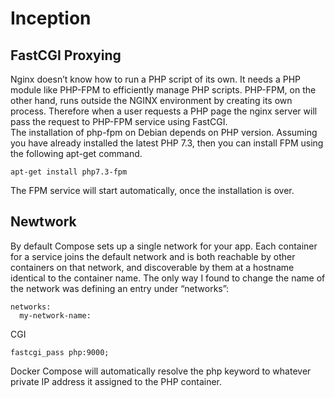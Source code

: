 # Inception
<!--
This project consists of several virtualized Docker images

# SORRY, THE BELOW ARE JUST NOTES

Service: A container for an application that can actually include several container instances running the same image
1. The containers are built from the penultimate stable version of Debian Buster

Gotta create containers for three services:
  - nginx - web server
  - mariadb - database management system
  - wordpress - content management system
  

Below is an example of the expected result:<br>

<img src="https://user-images.githubusercontent.com/83188617/154948111-0615a5d3-e90c-4dad-ab75-12c0642994f6.png" width="500">
Multi-Container Deployment of WordPress using Docker
-->

## FastCGI Proxying
Nginx doesn’t know how to run a PHP script of its own. It needs a PHP module like PHP-FPM to efficiently manage PHP scripts. PHP-FPM, on the other hand, runs outside the NGINX environment by creating its own process. Therefore when a user requests a PHP page the nginx server will pass the request to PHP-FPM service using FastCGI.</br>
The installation of php-fpm on Debian depends on PHP version. Assuming you have already installed the latest PHP 7.3, then you can install FPM using the following apt-get command.</br>
```
apt-get install php7.3-fpm
```
The FPM service will start automatically, once the installation is over.

## Newtwork
By default Compose sets up a single network for your app. Each container for a service joins the default network and is both reachable by other containers on that network, and discoverable by them at a hostname identical to the container name.
The only way I found to change the name of the network was defining an entry under “networks”:
```
networks:
  my-network-name:
```

CGI
```
fastcgi_pass php:9000;
```
Docker Compose will automatically resolve the php keyword to whatever private IP address it assigned to the PHP container.
